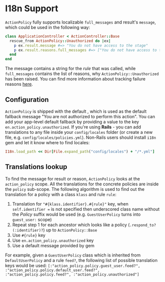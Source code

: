 # I18n Support

`ActionPolicy` fully supports localizable `full_messages` and result's `message`, which could be used in the following way:

```ruby
class ApplicationController < ActionController::Base
  rescue_from ActionPolicy::Unauthorized do |ex|
    p ex.result.message #=> "You do not have access to the stage"
    p ex.result.reasons.full_messages #=> ["You do not have access to the stage"]
  end
end
```

The message contains a string for the _rule_ that was called, while `full_messages` contains the list of reasons, why `ActionPolicy::Unauthorized` has been raised. You can find more information about tracking failure reasons [here](reasons.md).

## Configuration

`ActionPolicy` is shipped with the default , which is used as the default fallback message "You are not authorized to perform this action". You can add your app-level default fallback by providing a value to the key `en.action_policy.unauthorized`. If you're using **Rails** - you can add translations to any file inside your `config/locales` folder (or create a new file, e.g. `config/locales/policies.yml`). Non-Rails users should install `i18n` gem and let it know where to find locales:

```ruby
I18n.load_path << Dir[File.expand_path("config/locales") + "/*.yml"]
```

## Translations lookup

To find the message for result or reason, `ActionPolicy` looks at the `action_policy` scope. All the translations for the concrete policies are inside the `policy` sub-scope. The following algorithm is used to find out the translation for a policy with a class `klass` and rule `rule`:

1. Translation for `"#{klass.identifier}.#{rule}"` key, when `self.identifier =` is not specified then underscored class name without the _Policy_ suffix would be used (e.g. `GuestUserPolicy` turns into `guest_user:` scope)
2. Repeat step 1 for each ancestor which looks like a policy (`.respond_to?(:identifier)?`) up to `ActionPolicy::Base`
3. Use `#{rule}` key
4. Use `en.action_policy.unauthorized` key
5. Use a default message provided by gem

For example, given a `GuestUserPolicy` class which is inherited from `DefaultUserPolicy` and a rule `feed?`, the following list of possible translation keys would be used: `[:"action_policy.policy.guest_user.feed?", :"action_policy.policy.default_user.feed?", :"action_policy.policy.feed?", :"action_policy.unauthorized"]`
